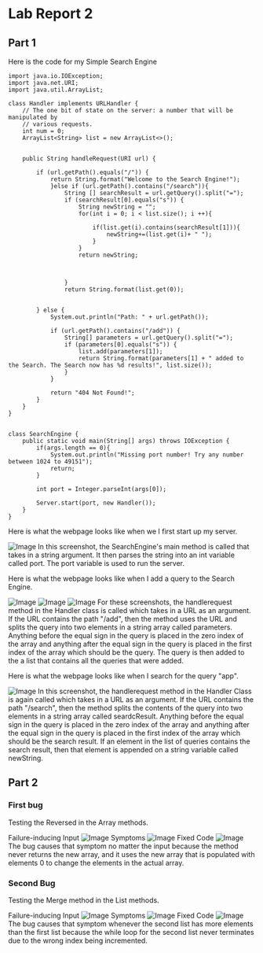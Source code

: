 # Lab Report 2

## Part 1

Here is the code for my Simple Search Engine

```
import java.io.IOException;
import java.net.URI;
import java.util.ArrayList;

class Handler implements URLHandler {
    // The one bit of state on the server: a number that will be manipulated by
    // various requests.
    int num = 0;
    ArrayList<String> list = new ArrayList<>();

    
    public String handleRequest(URI url) {

        if (url.getPath().equals("/")) {
            return String.format("Welcome to the Search Engine!");
            }else if (url.getPath().contains("/search")){
                String [] searchResult = url.getQuery().split("=");
                if (searchResult[0].equals("s")) {
                    String newString = "";
                    for(int i = 0; i < list.size(); i ++){

                        if(list.get(i).contains(searchResult[1])){
                            newString+=(list.get(i)+ " ");
                        }
                    }
                    return newString;
                    

               
                }
                return String.format(list.get(0));
            
            
        } else {
            System.out.println("Path: " + url.getPath());
            
            if (url.getPath().contains("/add")) {
                String[] parameters = url.getQuery().split("=");
                if (parameters[0].equals("s")) {
                    list.add(parameters[1]);
                    return String.format(parameters[1] + " added to the Search. The Search now has %d results!", list.size());
                }
            }
        
            return "404 Not Found!";
        }
    }
}


class SearchEngine {
    public static void main(String[] args) throws IOException {
        if(args.length == 0){
            System.out.println("Missing port number! Try any number between 1024 to 49151");
            return;
        }

        int port = Integer.parseInt(args[0]);

        Server.start(port, new Handler());
    }
}
```

Here is what the webpage looks like when we I first start up my server.

![Image](ServerStart.png)
In this screenshot, the SearchEngine's main method is called that takes in a string argument. It then parses the string into an int variable called port. The port variable is used to run the server.

Here is what the webpage looks like when I add a query to the Search Engine.

![Image](AddQuery1.png)
![Image](AddQuery2.png)
![Image](AddQuery3.png)
For these screenshots, the handlerequest method in the Handler class is called which takes in a URL as an argument. If the URL contains the path "/add", then the method uses the URL and splits the query into two elements in a string array called parameters. Anything before the equal sign in the query is placed in the zero index of the array and anything after the equal sign in the query is placed in the first index of the array which should be the query. The query is then added to the a list that contains all the queries that were added.


Here is what the webpage looks like when I search for the query "app".

![Image](SearchforQuery.png)
In this screenshot, the handlerequest method in the Handler Class is again called which takes in a URL as an argument. If the URL contains the path "/search", then the method splits the contents of the query into two elements in a string array called seardcResult. Anything before the equal sign in the query is placed in the zero index of the array and anything after the equal sign in the query is placed in the first index of the array which should be the search result. If an element in the list of queries contains the search result, then that element is appended on a string variable called newString.

## Part 2

### First bug
Testing the Reversed in the Array methods.

Failure-inducing Input
![Image](FailureInducingInput1.png)
Symptoms
![Image](Symptoms1.png)
Fixed Code
![Image](FixedCode1.png)
The bug causes that symptom no matter the input because the method never returns the new array, and it uses the new array that is populated with elements 0 to change the elements in the actual array.

### Second Bug
Testing the Merge method in the List methods.

Failure-inducing Input
![Image](FailureInducingInput2.png)
Symptoms
![Image](Symptoms2.png)
Fixed Code
![Image](FixedCode2.png)
The bug causes that symptom whenever the second list has more elements than the first list because the while loop for the second list never terminates due to the wrong index being incremented.